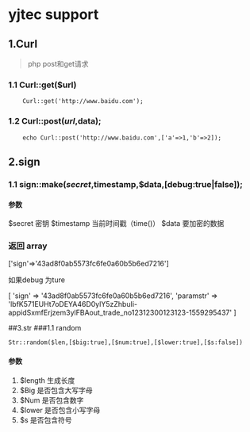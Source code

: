 # yjtec support
## 1.Curl

> php post和get请求

### 1.1 Curl::get($url)

```
    Curl::get('http://www.baidu.com');
```

### 1.2 Curl::post($url,$data);

```
    echo Curl::post('http://www.baidu.com',['a'=>1,'b'=>2]);
```

## 2.sign

### 1.1 sign::make($secret,$timestamp,$data,[debug:true|false]);
#### 参数
 $secret 密钥
 $timestamp 当前时间戳（time()）
 $data 要加密的数据
### 返回 array

['sign'=>'43ad8f0ab5573fc6fe0a60b5b6ed7216']

如果debug 为ture 

[
    'sign' => '43ad8f0ab5573fc6fe0a60b5b6ed7216',
    'paramstr' => 'lbfK571EUHt7oDEYA46D0ylY5zZhbuIi-appidSxmfErjzem3ylFBAout_trade_no12312300123123-1559295437'
]

##3.str
###1.1 random 
```
Str::random($len,[$big:true],[$num:true],[$lower:true],[$s:false])
```
#### 参数
1. $length 生成长度
2. $Big 是否包含大写字母
3. $Num 是否包含数字
4. $lower 是否包含小写字母
5. $s 是否包含符号

